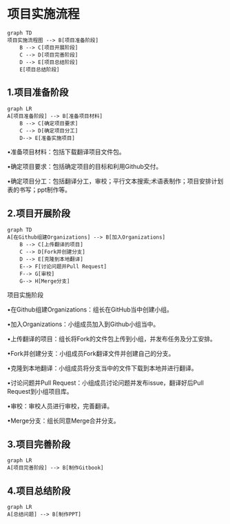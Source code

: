 #                                                              项目实施流程

```mermaid
graph TD
项目实施流程图 --> B[项目准备阶段]
    B --> C[项目开展阶段]
    C --> D[项目完善阶段]
    D --> E[项目总结阶段]
    E[项目总结阶段]
```



## 1.项目准备阶段

```mermaid
graph LR
A[项目准备阶段] --> B[准备项目材料]
    B --> C[确定项目要求]
    C --> D[确定项目分工]
    D--> E[准备实施项目]
```

•准备项目材料：包括下载翻译项目文件包。

•确定项目要求：包括确定项目的目标和利用Github交付。

•确定项目分工：包括翻译分工，审校；平行文本搜索;术语表制作；项目安排计划表的书写；ppt制作等。



## 2.项目开展阶段

```mermaid
graph TD
A[在Github组建Organizations] --> B[加入Organizations]
    B --> C[上传翻译的项目]
    C --> D[Fork并创建分支]
    D --> E[克隆到本地翻译]
    E--> F[讨论问题并Pull Request]
    F--> G[审校]
    G--> H[Merge分支]
```



项目实施阶段

•在Github组建Organizations：组长在GitHub当中创建小组。

•加入Organizations：小组成员加入到Github小组当中。

•上传翻译的项目：组长将Fork的文件包上传到小组，并发布任务及分工安排。

•Fork并创建分支：小组成员Fork翻译文件并创建自己的分支。

•克隆到本地翻译：小组成员将分支当中的文件下载到本地并进行翻译。

•讨论问题并Pull Request：小组成员讨论问题并发布issue，翻译好后Pull Request到小组项目库。

•审校：审校人员进行审校，完善翻译。

•Merge分支：组长同意Merge合并分支。



## 3.项目完善阶段

```mermaid
graph LR
A[项目完善阶段] --> B[制作Gitbook]
```



## 4.项目总结阶段

```mermaid
graph LR
A[总结问题] --> B[制作PPT]
  
   
```





